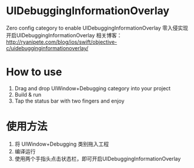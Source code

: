 # UIDebuggingInformationOverlay
Zero config category to enable UIDebuggingInformationOverlay
零入侵实现开启UIDebuggingInformationOverlay
相关博客：http://ryanipete.com/blog/ios/swift/objective-c/uidebugginginformationoverlay/

# How to use
1. Drag and drop UIWindow+Debugging category into your project
2. Build & run
3. Tap the status bar with two fingers and enjoy

# 使用方法
1. 将 UIWindow+Debugging 类别拖入工程
2. 编译运行
3. 使用两个手指头点击状态栏，即可开启UIDebuggingInformationOverlay
